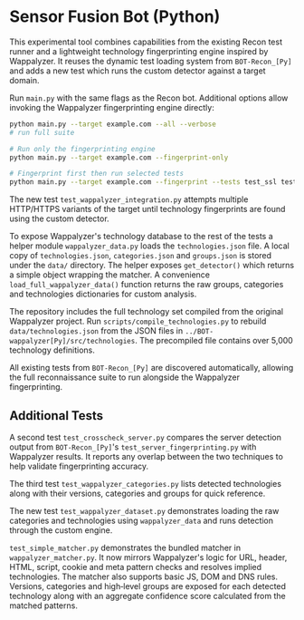 # Sensor Fusion Bot (Python)

This experimental tool combines capabilities from the existing Recon test runner
and a lightweight technology fingerprinting engine inspired by Wappalyzer. It
reuses the dynamic test loading system from `BOT-Recon_[Py]` and adds a new test
which runs the custom detector against a target domain.

Run `main.py` with the same flags as the Recon bot. Additional options allow
invoking the Wappalyzer fingerprinting engine directly:

```bash
python main.py --target example.com --all --verbose
# run full suite

# Run only the fingerprinting engine
python main.py --target example.com --fingerprint-only

# Fingerprint first then run selected tests
python main.py --target example.com --fingerprint --tests test_ssl test_whois
```

The new test `test_wappalyzer_integration.py` attempts multiple HTTP/HTTPS
variants of the target until technology fingerprints are found using the custom
detector.

To expose Wappalyzer's technology database to the rest of the tests a helper
module `wappalyzer_data.py` loads the `technologies.json` file. A local copy of
`technologies.json`, `categories.json` and `groups.json` is stored under the
`data/` directory. The helper exposes `get_detector()` which returns a simple
object wrapping the matcher. A convenience `load_full_wappalyzer_data()`
function returns the raw groups, categories and technologies dictionaries for
custom analysis.

The repository includes the full technology set compiled from the original
Wappalyzer project. Run `scripts/compile_technologies.py` to rebuild
`data/technologies.json` from the JSON files in `../BOT-wappalyzer[Py]/src/technologies`.
The precompiled file contains over 5,000 technology definitions.

All existing tests from `BOT-Recon_[Py]` are discovered automatically, allowing
the full reconnaissance suite to run alongside the Wappalyzer fingerprinting.

## Additional Tests

A second test `test_crosscheck_server.py` compares the server detection output from
`BOT-Recon_[Py]`'s `test_server_fingerprinting.py` with Wappalyzer results. It
reports any overlap between the two techniques to help validate fingerprinting
accuracy.

The third test `test_wappalyzer_categories.py` lists detected technologies along
with their versions, categories and groups for quick reference.

The new test `test_wappalyzer_dataset.py` demonstrates loading the raw
categories and technologies using `wappalyzer_data` and runs detection through
the custom engine.

`test_simple_matcher.py` demonstrates the bundled matcher in
`wappalyzer_matcher.py`. It now mirrors Wappalyzer's logic for URL,
header, HTML, script, cookie and meta pattern checks and resolves implied
technologies. The matcher also supports basic JS, DOM and DNS rules.
Versions, categories and high‑level groups are exposed for each detected
technology along with an aggregate confidence score calculated from the
matched patterns.

